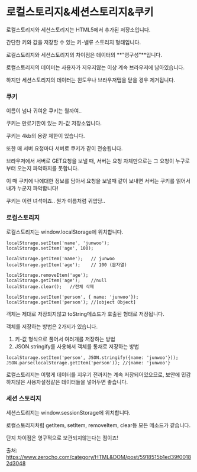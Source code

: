 <h1>
  로컬스토리지&세션스토리지&쿠키
</h1>

로컬스토리지와 세션스토리지는 HTML5에서 추가된 저장소입니다.

간단한 키와 값을 저장할 수 있는 키-밸류 스토리지 형태입니다.

로컬스토리지와 세션스토리지의 차이점은 데이터의 **"영구성"**입니다.

로컬스토리지의 데이터는 사용자가 지우지않는 이상 계속 브라우저에 남아있습니다.

하지만 세션스토리지의 데이터는 윈도우나 브라우저탭을 닫을 경우 제거됩니다.



<h3>
  쿠키
</h3>

이름이 넘나 귀여운 쿠키는 뭘까여..

쿠키는 만료기한이 있는 키-값 저장소입니다.

쿠키는 4kb의 용량 제한이 있습니다.

또한 매 서버 요청마다 서버로 쿠키가 같이 전송됩니다.

브라우저에서 서버로 GET요청을 보낼 때, 서버는 요청 자체만으로는 그 요청이 누구로부터 오는지 파악하지를 못합니다.

이 때 쿠키에 나에대한 정보를 담아서 요청을 보낼때 같이 보내면 서버는 쿠키를 읽어서 내가 누군지 파악합니다!

쿠키는 이런 녀석이죠.. 뭔가 이름처럼 귀엽당..



<h3>
  로컬스토리지
</h3>

로컬스토리지는 window.localStorage에 위치합니다.

```
localStorage.setItem('name', 'junwoo');
localStorage.setItem('age', 100);

localStorage.getItem('name');	// junwoo
localStorage.getItem('age');	// 100 (문자열)

localStorage.removeItem('age');
localStorage.getItem('age');	//null
localStorage.clear();	//전체 삭제
```

```
localStorage.setItem('person', { name: 'junwoo'});
localStorage.getItem('person');	//[object Object]
```

객체는 제대로 저장되지않고 toString메소드가 호출된 형태로 저장됩니다.

객체를 저장하는 방법은 2가지가 있습니다.

1. 키-값 형식으로 풀어서 여러개를 저장하는 방법
2. JSON.stringify를 사용해서 객체를 통채로 저장하는 방법

```
localStorage.setItem('person', JSON.stringify({name: 'junwoo'}));
JSON.parse(localStorage.getItem('person'));	//{name: 'junwoo'}
```



로컬스토리지는 이렇게 데이터를 지우기 전까지는 계속 저장되어있으므로, 보안에 민감하지않은 사용자설정같은 데이터들을 넣어두면 좋습니다.



<h3>
  세션 스토리지
</h3>

세션스토리지는 window.sessionStorage에 위치합니다.

로컬스토리지처럼 getItem, setItem, removeItem, clear등 모든 메소드가 같습니다.

단지 차이점은 영구적으로 보관되지않는다는 점이죠!





출처: <https://www.zerocho.com/category/HTML&DOM/post/5918515b1ed39f00182d3048>

